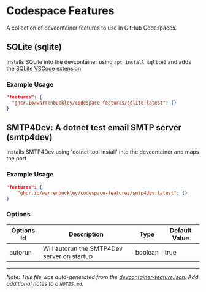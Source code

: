 # Codespace Features
A collection of devcontainer features to use in GitHub Codespaces.

## SQLite (sqlite)

Installs SQLite into the devcontainer using `apt install sqlite3` and adds the [SQLite VSCode extension](https://marketplace.visualstudio.com/items?itemName=alexcvzz.vscode-sqlite)

### Example Usage

```json
"features": {
  "ghcr.io/warrenbuckley/codespace-features/sqlite:latest": {}
}
```


## SMTP4Dev: A dotnet test email SMTP server (smtp4dev)

Installs SMTP4Dev using 'dotnet tool install' into the devcontainer and maps the port

### Example Usage

```json
"features": {
    "ghcr.io/warrenbuckley/codespace-features/smtp4dev:latest": {}
}
```

### Options

| Options Id | Description | Type | Default Value |
|-----|-----|-----|-----|
| autorun | Will autorun the SMTP4Dev server on startup | boolean | true |



---

_Note: This file was auto-generated from the [devcontainer-feature.json](https://github.com/warrenbuckley/codespace-features/blob/main/src/smtp4dev/devcontainer-feature.json).  Add additional notes to a `NOTES.md`._

